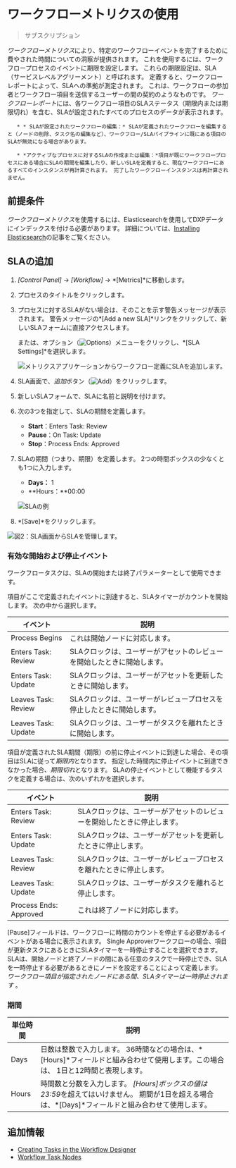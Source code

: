 # ワークフローメトリクスの使用

> サブスクリプション

*ワークフローメトリクス*により、特定のワークフローイベントを完了するために費やされた時間についての洞察が提供されます。 これを使用するには、ワークフロープロセスのイベントに期限を設定します。 これらの期限設定は、SLA（サービスレベルアグリーメント）と呼ばれます。 定義すると、ワークフローレポートによって、SLAへの準拠が測定されます。 これは、ワークフローの参加者とワークフロー項目を送信するユーザーの間の契約のようなものです。 *ワークフローレポート*には、各ワークフロー項目のSLAステータス（期限内または期限切れ）を含む、SLAが設定されたすべてのプロセスのデータが表示されます。

``` important::
   * * SLAが設定されたワークフローの編集：* SLAが定義されたワークフローを編集すると（ノードの削除、タスク名の編集など）、ワークフロー/SLAパイプラインに既にある項目のSLAが無効になる場合があります。

   * *アクティブなプロセスに対するSLAの作成または編集：*項目が既にワークフロープロセスにある場合にSLAの期間を編集したり、新しいSLAを定義すると、現在ワークフローにあるすべてのインスタンスが再計算されます。 完了したワークフローインスタンスは再計算されません。
```

## 前提条件

*ワークフローメトリクス*を使用するには、Elasticsearchを使用してDXPデータにインデックスを付ける必要があります。 詳細については、[Installing Elasticsearch](https://help.liferay.com/hc/en-us/articles/360028711132-Installing-Elasticsearch)の記事をご覧ください。

## SLAの追加

1.  *[Control Panel]* → *[Workflow]* → *[Metrics]*に移動します。

2.  プロセスのタイトルをクリックします。

3.  プロセスに対するSLAがない場合は、そのことを示す警告メッセージが表示されます。 警告メッセージの*[Add a new SLA]*リンクをクリックして、新しいSLAフォームに直接アクセスします。

    または、オプション（![Options](../../../images/icon-options.png)）メニューをクリックし、*[SLA Settings]*を選択します。

    ![メトリクスアプリケーションからワークフロー定義にSLAを追加します。](./using-workflow-metrics/images/01.png)

4.  SLA画面で、*追加*ボタン（![Add](../../../images/icon-add.png)）をクリックします。

5.  新しいSLAフォームで、SLAに名前と説明を付けます。

6.  次の3つを指定して、SLAの期間を定義します。

      - **Start**：Enters Task: Review
      - **Pause**：On Task: Update
      - **Stop**：Process Ends: Approved

7.  SLAの期間（つまり、期限）を定義します。 2つの時間ボックスの少なくとも1つに入力します。

      - **Days：** 1
      - **Hours：**00:00

    ![SLAの例](./using-workflow-metrics/images/03.png)

8.  *[Save]*をクリックします。

![図2：SLA画面からSLAを管理します。](./using-workflow-metrics/images/02.png)

### 有効な開始および停止イベント

ワークフロータスクは、SLAの開始または終了パラメーターとして使用できます。

項目がここで定義されたイベントに到達すると、SLAタイマーがカウントを開始します。 次の中から選択します。

| イベント                | 説明                                    |
| ------------------- | ------------------------------------- |
| Process Begins      | これは開始ノードに対応します。                       |
| Enters Task: Review | SLAクロックは、ユーザーがアセットのレビューを開始したときに開始します。 |
| Enters Task: Update | SLAクロックは、ユーザーがアセットを更新したときに開始します。      |
| Leaves Task: Review | SLAクロックは、ユーザーがレビュープロセスを停止したときに開始します。  |
| Leaves Task: Update | SLAクロックは、ユーザーがタスクを離れたときに開始します。        |

項目が定義されたSLA期間（期限）の前に停止イベントに到達した場合、その項目はSLAに従って*期限内*となります。 指定した時間内に停止イベントに到達できなかった場合、*期限切れ*となります。 SLAの停止イベントとして機能するタスクを定義する場合は、次のいずれかを選択します。

| イベント                   | 説明                                    |
| ---------------------- | ------------------------------------- |
| Enters Task: Review    | SLAクロックは、ユーザーがアセットのレビューを開始したときに停止します。 |
| Enters Task: Update    | SLAクロックは、ユーザーがアセットを更新したときに停止します。      |
| Leaves Task: Review    | SLAクロックは、ユーザーがレビュープロセスを離れたときに停止します。   |
| Leaves Task: Update    | SLAクロックは、ユーザーがタスクを離れると停止します。          |
| Process Ends: Approved | これは終了ノードに対応します。                       |

[Pause]フィールドは、ワークフローに時間のカウントを停止する必要があるイベントがある場合に表示されます。 Single Approverワークフローの場合、項目が更新タスクにあるときにSLAタイマーを一時停止することを選択できます。 SLAは、開始ノードと終了ノードの間にある任意のタスクで一時停止でき、SLAを一時停止する必要があるときにノードを設定することによって定義します。 *ワークフロー項目が指定されたノードにある間、SLAタイマーは一時停止されます* 。

### 期間

| 単位時間  | 説明                                                                                       |
| ----- | ---------------------------------------------------------------------------------------- |
| Days  | 日数は整数で入力します。 36時間などの場合は、*[Hours]*フィールドと組み合わせて使用します。この場合は、 1日と12時間と表現します。                 |
| Hours | 時間数と分数を入力します。 *[Hours]*ボックスの値は*23:59*を超えてはいけません。 期間が1日を超える場合は、*[Days]*フィールドと組み合わせて使用します。 |

## 追加情報

  - [Creating Tasks in the Workflow Designer](https://help.liferay.com/hc/articles/360028821932-Creating-Tasks-in-the-Workflow-Designer)
  - [Workflow Task Nodes](https://help.liferay.com/hc/articles/360028834732-Workflow-Task-Nodes)

